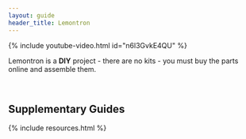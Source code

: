 ```yaml
---
layout: guide
header_title: Lemontron
---
```


{% include youtube-video.html id="n6l3GvkE4QU" %}

Lemontron is a **DIY** project - there are no kits - you must buy the parts online and assemble them.

<br/>

## Supplementary Guides

{% include resources.html %}